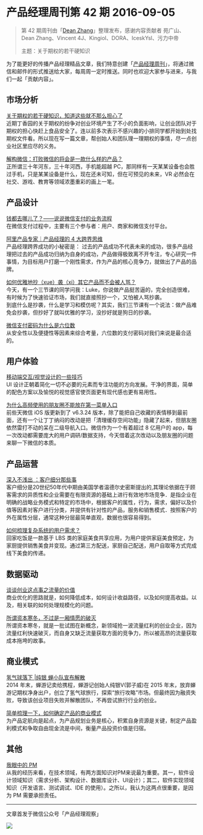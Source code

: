# 产品经理周刊第 42 期 2016-09-05

> 第 42 期周刊由「[Dean Zhang](http://pmweekly.com/contributors#dean)」整理发布，感谢内容贡献者 苑广山、Dean Zhang、Vincent 4J、Kingiol、DORA、IceskYsl、污力中帝
> 
> 主题：关于期权的若干硬知识

为了能更好的传播产品经理精品文章，我们特意创建「[产品经理周刊](http://pmweekly.com/)」，将通过微信和邮件的形式推送给大家，每周周一定时推送。同时也欢迎大家参与进来，与我们一起「贡献内容」。 

## 市场分析
[关于期权的若干硬知识，知道这些就不那么担心了](http://mp.weixin.qq.com/s?__biz=MjM5NzI0Mjg0MA==&mid=2652371097&idx=1&sn=a6a8fca3734a8f5aa14c532e602f0d38&scene=1&srcid=0831s0OSFxgRdF9dkLYTPTkG#rd)    
近期丁香园的关于期权的纷争对创业环境产生了不小的负面影响，让创业团队对于期权的担心快赶上食品安全了。连以前多次表示不感兴趣的小排同学都开始到处找期权文件看。所以现在写一篇文章，帮创始人和团队理一理期权的事情，尽一点创业社区里应尽的义务。  

[解构微信：打败微信的将会是一款什么样的产品？](http://mp.weixin.qq.com/s?__biz=MzAxMzc5NDAyMw==&mid=2650510124&idx=1&sn=dc1ff0969206305f7b571169dd1a7fa2&scene=1&srcid=0901tuzlnbFjElus8hDmhUTT#rd)     
正所谓三十年河东，三十年河西，手机能超越 PC，那同样有一天某某设备也会胜过手机，只是某某设备是什么，现在还未可知，但在可预见的未来，VR 必然会在社交、游戏、教育等领域浓墨重彩的画上一笔。    

## 产品设计
[钱都去哪儿了？——说说微信支付的业务流程](http://mp.weixin.qq.com/s?__biz=MjM5ODg1NDI4OA==&mid=2651339232&idx=1&sn=fca8088994b4aee3a8d11249a441990e&scene=1&srcid=0830FY2Xvm1lBd8iO0n3qmDy#rd)  
在微信支付过程中，主要有三个参与者：用户、商家和微信支付平台。  

[阿里产品专家｜产品经理的 4 大跨界思维](http://mp.weixin.qq.com/s?__biz=MjM5OTEwNjI2MA==&mid=2651732188&idx=1&sn=14ce77ee79a773f6216e0e7122673144&scene=1&srcid=0831wppgjrfOcpLywqBQMFwE#rd)  
产品经理跨界成功的小秘密是： 过去的产品成功不代表未来的成功，很多产品经理把过去的产品成功归纳为自身的成功，产品做得极致离不开专注，专心研究一件事情，为目标用户打磨一个刚性需求，作为产品的核心竞争力，就做出了产品的品牌。

[如何优雅地抄（xue）袭（xi）其它产品而不会被人骂？](http://mp.weixin.qq.com/s?__biz=MjM5NDUyOTAwOA==&mid=2652912699&idx=1&sn=1763bc12cc7892919c3494ca7b64b417&scene=1&srcid=0902kS09kQL2pAzN7QjmGDub#rd)  
今天，有一个三节课的同学问我：Luke，你说做产品挺苦逼的，完全创造很难，有时候为了快速验证市场，我们就直接照抄一个，又怕被人骂抄袭。   
到底什么是抄袭，什么是学习和模仿呢？其实，我们三节课有一个说法：做产品难免会抄袭，但抄好了就叫优雅的学习，没抄好就是狗日的抄袭。  

[微信支付密码为什么是六位数](http://mp.weixin.qq.com/s?__biz=MzAxMzc5NDAyMw==&mid=2650510131&idx=1&sn=6cd82840afe0b374d2b7015578fd692e&scene=1&srcid=0905qeW0nOp114mrlvpYkfvf#rd)  
从安全性以及便捷性等因素来综合考量，六位数的支付密码对我们来说是最合适的。  

## 用户体验
[移动端交互/视觉设计的一些技巧](http://mp.weixin.qq.com/s?__biz=MzIxMzM0OTYzMg==&mid=2247484330&idx=1&sn=07200394aef6cf1ac1ff4e66ba99d4e4&scene=1&srcid=0816eKyxLyIZ0giquS00BM0q#rd)  
UI 设计正朝着简化一切不必要的元素而专注功能的方向发展。干净的界面，简单的配色方案以及愉悦的视觉感官使页面更有现代感也更有易用性。

[为什么高频使用的朋友圈不能放在第一菜单入口](http://mp.weixin.qq.com/s?__biz=MzIxMzM0OTYzMg==&mid=2247484478&idx=1&sn=8a95f80d78defdcd7f1532be05c68532&scene=1&srcid=0904g1auBZYc7OkDobH2tZg9#rd)  
前些天微信 iOS 版更新到了 v6.3.24 版本，除了能把自己收藏的表情移到最前面，还有一个让丁丁纳闷的改动是把「清理缓存空间功能」隐藏了起来，但朋友圈依然雷打不动的呆在二级导航入口。微信作为一个有着超过 8 亿用户的 app，每一次改动都需要庞大的用户调研/数据支持，今天借着这次改动以及朋友圈的问题来聊一下微信的本质。

## 产品运营
[深入不浅出 ：客户细分那些事](http://mp.weixin.qq.com/s?__biz=MjM5MjAxMDM4MA==&mid=2651886025&idx=1&sn=23f6c1812a35070797dc06d69eb01620&scene=1&srcid=0904ZaARBqn86YStRhFQB7wc#rd)  
客户细分是20世纪50年代中期由美国学者温德尔史密斯提出的,其理论依据在于顾客需求的异质性和企业需要在有限资源的基础上进行有效地市场竞争．是指企业在明确的战略业务模式和特定的市场中，根据客户的属性，行为，需求，偏好以及价值等因素对客户进行分类，并提供有针对性的产品，服务和销售模式．按照客户的外在属性分层，通常这种分层最简单直观，数据也很容易得到。   

[如何梳理复杂系统的用户需求？](http://mp.weixin.qq.com/s?__biz=MjM5NDEwMjg2MA==&mid=2650905299&idx=1&sn=44df322a51b4ce1bb472cc1e7ccc311d&scene=1&srcid=0904R9V8BoL1hFRjPmjNrcE5#rd)  
回家吃饭是一款基于 LBS 类的家庭美食共享应用，为用户提供家庭美食预定，为家厨提供销售美食并变现。通过第三方配送，家厨自己配送，用户自取等方式完成线下美食的传递。  

## 数据驱动
[谈谈创业这点事之流量的价值](https://mp.weixin.qq.com/s?__biz=MzI0MjA1Mjg2Ng==&mid=2649866821&idx=1&sn=caaa8a823888e44561de49892172462a&key=7b81aac53bd2393d7d1d8e4e071fd271e620750273dda2f19fde9c08a1c9f29c9df9d0b2da5c2bf19035ec039aacb611&ascene=0&uin=MjExNzY1NDIwMQ%3D%3D&devicetype=iMac+MacBookPro12%2C1+OSX+OSX+10.11.4+build(15E65)&version=12000110&nettype=WIFI&fontScale=100&pass_ticket=sbJVTtSBZ76bxUereKo5H6Y5nvZD5Ow6Zp9Z8WVnVOCQ10%2BO8BA5WGMYjz2nEa7Z)  
商业优化的思路就是，如何降低成本，如何设计收益路径，以及如何提高收益。以及，相关联的如何处理规模化的问题。  

[所谓资本寒冬，不过是一厢情愿的破灭](http://www.pmcaff.com/article/index/378134212470912)  
所谓资本寒冬，就是一批试图在新概念，新领域抢一波流量红利的创业企业，因为流量红利快速破灭，而自身又缺乏流量获取方面的竞争力，所以被高昂的流量获取成本拖垮的故事。  

## 商业模式 
[氢气球落下 |纯银 蝉小队宣布解散](http://mp.weixin.qq.com/s?__biz=MzI4NjEzNjE1MQ==&mid=2650136328&idx=1&sn=c1b673994f54c981e219d648753a8fca&scene=1&srcid=0902BlqniwkG3EwC6IuPOYB1#rd)  
2014 年末，蝉游记卖给携程，蝉游记创始人纯银V(郭子威)在 2015 年末，放弃蝉游记期权净身出户，创立了氢气球旅行，探索“旅行攻略”市场。但最终因为融资失败，导致该创业项目失败并解散团队，不再尝试旅行行业的创业。　 

[简单梳理一下，如何确定产品的商业模式](http://mp.weixin.qq.com/s?__biz=MjM5OTEwNjI2MA==&mid=2651732228&idx=3&sn=bd44ca8c472261c2e3d4492d922d0c30&scene=1&srcid=0905VtwlJNW15r4MPPNAuRw9#rd)  
为产品定航向是起点，为产品规划业务是核心，积累自身资源是关键，制定产品盈利模式和争取自由现金流是中间，衡量产品投资价值是归宿。

## 其他
[我眼中的 PM](http://mp.weixin.qq.com/s?__biz=MzI5ODE0Mjc4Ng==&mid=2649296802&idx=1&sn=c7e7a947cc348d7cea24bcf2d1425cec&scene=1&srcid=0831n1k1N92gPkviHVznUk20#rd)  
从我的经历来看，在技术领域，有两方面知识对PM来说最为重要。其一，软件设计领域知识（需求分析、架构设计、数据库设计、UI设计）；其二，软件实现领域知识（开发语言、测试调试、IDE 的使用）。之所以，我认为这两点很重要，是因为 PM 需要承担责任。  

---
文章首发于微信公众号「产品经理观察」   
  
![](http://com-4jplus-temp.qiniudn.com/pmweekly-weixin.jpg)   